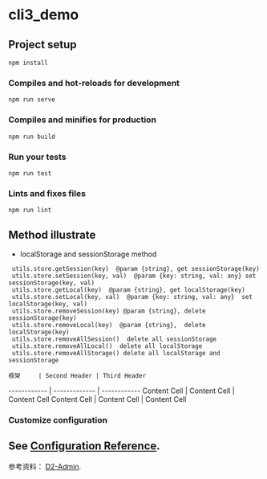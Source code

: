 # cli3_demo

## Project setup
```
npm install
```

### Compiles and hot-reloads for development
```
npm run serve
```

### Compiles and minifies for production
```
npm run build
```

### Run your tests
```
npm run test
```

### Lints and fixes files
```
npm run lint
```

## Method illustrate
* localStorage and sessionStorage method
```
 utils.store.getSession(key)  @param {string}, get sessionStorage(key)
 utils.store.setSession(key, val)  @param {key: string, val: any} set sessionStorage(key, val)
 utils.store.getLocal(key)  @param {string}, get localStorage(key)
 utils.store.setLocal(key, val)  @param {key: string, val: any}  set localStorage(key, val)
 utils.store.removeSession(key) @param {string}, delete sessionStorage(key)
 utils.store.removeLocal(key)  @param {string},  delete localStorage(key)
 utils.store.removeAllSession()  delete all sessionStorage
 utils.store.removeAllLocal()  delete all localStorage
 utils.store.removeAllStorage() delete all localStorage and sessionStorage
```

    框架     | Second Header | Third Header
------------ | ------------- | ------------
Content Cell | Content Cell  | Content Cell
Content Cell | Content Cell  | Content Cell

### Customize configuration
See [Configuration Reference](https://cli.vuejs.org/config/).
---
参考资料： [D2-Admin](https://github.com/d2-projects/d2-admin).
